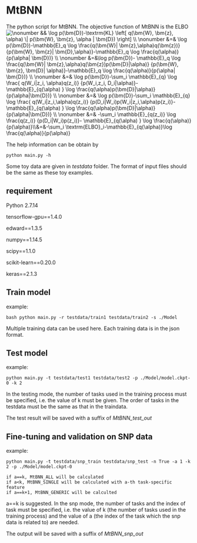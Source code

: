 # MtBNN
The python script for MtBNN. The objective function of MtBNN is the ELBO
    <img align="center" src="https://i.upmath.me/svg/%0A%5Cnonumber%0A%26%26%20%5Clog%20p(%5Cbm%7BD%7D)-%5Ctextrm%7BKL%7D%20%5Cleft%5B%20q(%5Cbm%7BW%7D%2C%20%5Cbm%7Bz%7D%2C%20%5Calpha)%20%5C%7C%20p(%5Cbm%7BW%7D%2C%20%5Cbm%7Bz%7D%2C%20%5Calpha%20%7C%20%5Cbm%7BD%7D)%20%5Cright%5D%20%5C%5C%0A%5Cnonumber%0A%26%3D%26%20%5Clog%20p(%5Cbm%7BD%7D)-%5Cmathbb%7BE%7D_q%20%5Clog%20%5Cfrac%7Bq(%5Cbm%7BW%7D%7C%20%5Cbm%7Bz%7D%2C%5Calpha)q(%5Cbm%7Bz%7D)%7D%20%7Bp(%5Cbm%7BW%7D%2C%20%5Cbm%7Bz%7D%7C%20%20%5Cbm%7BD%7D%2C%5Calpha)%7D-%5Cmathbb%7BE%7D_q%20%5Clog%20%5Cfrac%7Bq(%5Calpha)%7D%7Bp(%5Calpha%7C%20%5Cbm%7BD%7D)%7D%20%5C%5C%0A%5Cnonumber%0A%26%3D%26%5Clog%20p(%5Cbm%7BD%7D)-%20%5Cmathbb%7BE%7D_q%20%5Clog%20%5Cfrac%7Bq(%5Cbm%7BW%7D%7C%20%5Cbm%7Bz%7D%2C%5Calpha)q(%5Cbm%7Bz%7D)p(%5Cbm%7BD%7D%7C%5Calpha)%7D%20%7Bp(%5Cbm%7BW%7D%2C%20%5Cbm%7Bz%7D%2C%20%5Cbm%7BD%7D%7C%20%5Calpha)%7D-%5Cmathbb%7BE%7D_q%20%5Clog%20%5Cfrac%7Bq(%5Calpha)%7D%7Bp(%5Calpha%7C%20%5Cbm%7BD%7D)%7D%20%5C%5C%0A%5Cnonumber%0A%26%3D%26%20%5Clog%20p(%5Cbm%7BD%7D)-%5Csum_i%20%5Cmathbb%7BE%7D_%7Bq%7D%20%5Clog%20%5Cfrac%7B%20q(W_i%7Cz_i%2C%20%5Calpha)q(z_i)%7D%20%7Bp(W_i%2Cz_i%2C%20D_i%7C%5Calpha)%7D-%5Cmathbb%7BE%7D_%7Bq(%5Calpha)%20%7D%20%5Clog%20%5Cfrac%7Bq(%5Calpha)p(%5Cbm%7BD%7D%7C%5Calpha)%7D%7Bp(%5Calpha%7C%5Cbm%7BD%7D)%7D%20%5C%5C%0A%5Cnonumber%0A%26%3D%26%20%5Clog%20p(%5Cbm%7BD%7D)-%5Csum_i%20%5Cmathbb%7BE%7D_%7Bq%7D%20%5Clog%20%5Cfrac%7B%20q(W_i%7Cz_i%2C%5Calpha)q(z_i)%7D%20%7Bp(D_i%7CW_i)p(W_i%7Cz_i%2C%5Calpha)p(z_i)%7D-%5Cmathbb%7BE%7D_%7Bq(%5Calpha)%20%7D%20%5Clog%20%5Cfrac%7Bq(%5Calpha)p(%5Cbm%7BD%7D%7C%5Calpha)%7D%7Bp(%5Calpha%7C%5Cbm%7BD%7D)%7D%20%5C%5C%0A%5Cnonumber%0A%26%3D%26%20-%5Csum_i%20%5Cmathbb%7BE%7D_%7Bq(z_i)%7D%20%5Clog%20%5Cfrac%7Bq(z_i)%7D%20%7Bp(D_i%7CW_i)p(z_i)%7D-%20%5Cmathbb%7BE%7D_%7Bq(%5Calpha)%20%7D%20%5Clog%20%5Cfrac%7Bq(%5Calpha)%7D%7Bp(%5Calpha)%7D%5C%5C%0A%25%5Cnonumber%20%0A%25%5Cnonumber%0A%26%3D%26-%5Csum_i%20%5Ctextrm%7BELBO%7D_i-%5Cmathbb%7BE%7D_%7Bq(%5Calpha)%7D%5Clog%20%5Cfrac%7Bq(%5Calpha)%7D%7Bp(%5Calpha)%7D%0A" alt="
\nonumber
&amp;&amp; \log p(\bm{D})-\textrm{KL} \left[ q(\bm{W}, \bm{z}, \alpha) \| p(\bm{W}, \bm{z}, \alpha | \bm{D}) \right] \\
\nonumber
&amp;=&amp; \log p(\bm{D})-\mathbb{E}_q \log \frac{q(\bm{W}| \bm{z},\alpha)q(\bm{z})} {p(\bm{W}, \bm{z}|  \bm{D},\alpha)}-\mathbb{E}_q \log \frac{q(\alpha)}{p(\alpha| \bm{D})} \\
\nonumber
&amp;=&amp;\log p(\bm{D})- \mathbb{E}_q \log \frac{q(\bm{W}| \bm{z},\alpha)q(\bm{z})p(\bm{D}|\alpha)} {p(\bm{W}, \bm{z}, \bm{D}| \alpha)}-\mathbb{E}_q \log \frac{q(\alpha)}{p(\alpha| \bm{D})} \\
\nonumber
&amp;=&amp; \log p(\bm{D})-\sum_i \mathbb{E}_{q} \log \frac{ q(W_i|z_i, \alpha)q(z_i)} {p(W_i,z_i, D_i|\alpha)}-\mathbb{E}_{q(\alpha) } \log \frac{q(\alpha)p(\bm{D}|\alpha)}{p(\alpha|\bm{D})} \\
\nonumber
&amp;=&amp; \log p(\bm{D})-\sum_i \mathbb{E}_{q} \log \frac{ q(W_i|z_i,\alpha)q(z_i)} {p(D_i|W_i)p(W_i|z_i,\alpha)p(z_i)}-\mathbb{E}_{q(\alpha) } \log \frac{q(\alpha)p(\bm{D}|\alpha)}{p(\alpha|\bm{D})} \\
\nonumber
&amp;=&amp; -\sum_i \mathbb{E}_{q(z_i)} \log \frac{q(z_i)} {p(D_i|W_i)p(z_i)}- \mathbb{E}_{q(\alpha) } \log \frac{q(\alpha)}{p(\alpha)}\\&amp;=&amp;-\sum_i \textrm{ELBO}_i-\mathbb{E}_{q(\alpha)}\log \frac{q(\alpha)}{p(\alpha)}" />  

The help information can be obtain by

    python main.py -h

Some toy data are given in *testdata* folder. The format of input files should be the same as these toy examples.

## requirement
Python 2.7.14

tensorflow-gpu==1.4.0

edward==1.3.5

numpy==1.14.5

scipy==1.1.0

scikit-learn==0.20.0

keras==2.1.3

## Train model
example:

    bash python main.py -r testdata/train1 testdata/train2 -s ./Model

Multiple training data can be used here. Each training data is in the json format.

## Test model
example:

    python main.py -t testdata/test1 testdata/test2 -p ./Model/model.ckpt-0 -k 2

In the testing mode, the number of tasks used in the training process must be specified, i.e. the value of k must be given. The order of tasks in the testdata must be the same as that in the traindata.

The test result will be saved with a suffix of *MtBNN_test_out*

## Fine-tuning and validation on SNP data
example:

    python main.py -t testdata/snp_train testdata/snp_test -n True -a 1 -k 2 -p ./Model/model.ckpt-0

    if a==k, MtBNN_ALL will be calculated
    if a<k, MtBNN_SINGLE will be calculated with a-th task-specific feature
    if a==k+1, MtBNN_GENERIC will be calculted

a==k is suggested. In the snp mode, the number of tasks and the index of task must be specified, i.e. the value of k (the number of tasks used in the training process) and the value of a (the index of the task which the snp data is related to) are needed.

The output will be saved with a suffix of *MtBNN_snp_out*
